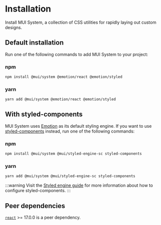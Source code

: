 # Installation

<p class="description">Install MUI System, a collection of CSS utilities for rapidly laying out custom designs.</p>

## Default installation

Run one of the following commands to add MUI System to your project:

### npm

```sh
npm install @mui/system @emotion/react @emotion/styled
```

### yarn

```sh
yarn add @mui/system @emotion/react @emotion/styled
```

## With styled-components

MUI System uses [Emotion](https://emotion.sh/) as its default styling engine.
If you want to use [styled-components](https://styled-components.com/) instead, run one of the following commands:

### npm

```sh
npm install @mui/system @mui/styled-engine-sc styled-components
```

### yarn

```sh
yarn add @mui/system @mui/styled-engine-sc styled-components
```

:::warning
Visit the [Styled engine guide](/material-ui/guides/styled-engine/) for more information about how to configure styled-components.
:::

## Peer dependencies

<!-- #react-peer-version -->

[`react`](https://www.npmjs.com/package/react) >= 17.0.0 is a peer dependency.